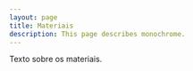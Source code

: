 ```yaml
---
layout: page
title: Materiais
description: This page describes monochrome.
---
```


Texto sobre os materiais.



